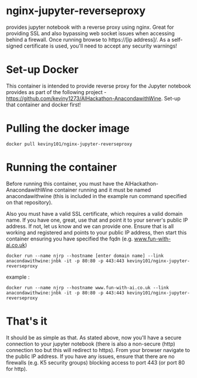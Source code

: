 # nginx-jupyter-reverseproxy
provides jupyter notebook with a reverse proxy using nginx. Great for providing SSL and also bypassing web socket issues when accessing behind a firewall. Once running browse to https://[ip address]/. As a self-signed certificate is used, you'll need to accept any security warnings!

# Set-up Docker
This container is intended to provide reverse proxy for the Jupyter notebook provides as part of the following project - https://github.com/keviny1273/AIHackathon-AnacondawithWine. Set-up that container and docker first!

# Pulling the docker image
`docker pull keviny101/nginx-jupyter-reverseproxy`

# Running the container

Before running this container, you must have the AIHackathon-AnacondawithWine container running and it must be named anacondawithwine (this is included in the example run command specified on that repository). 

Also you must have a valid SSL certificate, which requires a valid domain name. If you have one, great, use that and point it to your server's public IP address. If not, let us know and we can provide one. Ensure that is all working and registered and points to your public IP address, then start this container ensuring you have specified the fqdn (e.g. www.fun-with-ai.co.uk)

`docker run --name njrp --hostname [enter domain name] --link anacondawithwine:jnbk -it -p 80:80 -p 443:443 keviny101/nginx-jupyter-reverseproxy`

example : 

`docker run --name njrp --hostname www.fun-with-ai.co.uk --link anacondawithwine:jnbk -it -p 80:80 -p 443:443 keviny101/nginx-jupyter-reverseproxy`

# That's it

It should be as simple as that. As stated above, now you'll have a secure connection to your jupyter notebook (there is also a non-secure (http) connection too but this will redirect to https). From your browser navigate to the public IP address. If you have any issues, ensure that there are no firewalls (e.g. K5 security groups) blocking access to port 443 (or port 80 for http). 
